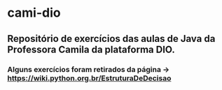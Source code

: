 # cami-dio
## Repositório de exercícios das aulas de Java da Professora Camila da plataforma DIO. 

### Alguns exercícios foram retirados da página -> https://wiki.python.org.br/EstruturaDeDecisao

